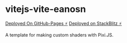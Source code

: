 # vitejs-vite-eanosn

[Deployed On GitHub-Pages ⚡️](https://github.com/modster/vitejs-vite-eanosn)
[Deployed on StackBlitz ⚡️](https://stackblitz.com/edit/vitejs-vite-eanosn)

A template for making custom shaders with Pixi.JS.
